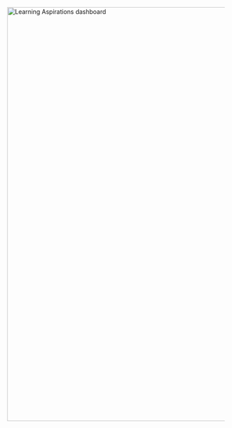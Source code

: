 <img width="958" alt="Learning Aspirations dashboard" src="https://github.com/GauravvThakurr/Power_BI_Projects/assets/141028751/37a2d8a5-e0c0-40ab-bebb-470085de371c">
